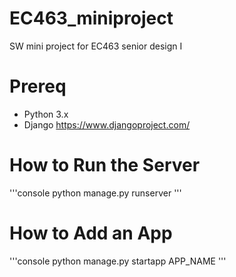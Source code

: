 # EC463_miniproject
SW mini project for EC463 senior design I

# Prereq 
* Python 3.x
* Django https://www.djangoproject.com/


# How to Run the Server 
'''console
python manage.py runserver
'''

# How to Add an App
'''console
python manage.py startapp APP_NAME
'''
